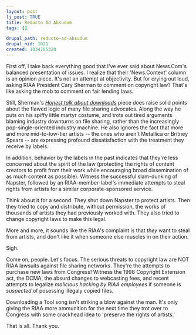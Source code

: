 ```yaml
--- 
layout: post
lj_post: TRUE
title: Reducto Ad Absudum
tags: []

drupal_path: reducto-ad-absudum
drupal_nid: 1021
created: 1034785320
---
```

First off, I take back everything good that I've ever said about News.Com's balanced presentation of issues. I realize that their 'News.Context' column is an opinion piece. It's not an attempt at objectivity. But for crying out loud, asking RIAA President Cary Sherman to comment on copyright law? That's like asking the mob to comment on fair lending laws.

Still, Sherman's <i><a href="http://news.com.com/2010-1071-962279.html?tag=fd_nc_1">Honest talk about downloads</a></i> piece does raise solid points about the flawed logic of many file sharing advocates. Along the way he puts on his spiffy little martyr costume, and trots out tired arguments blaming industry downturns on file sharing, rather than the increasingly pop-single-oriented industry machine. He also ignores the fact that more and more mid-to-low-tier artists -- the ones who aren't Metallica or Britney Spears -- are expressing profound dissatisfaction with the treatment they receive by labels.

In addition, behavior by the labels in the past indicates that they're less concerned about the spirit of the law (protecting the rights of content creators to profit from their work while encouraging broad dissemination of as much content as possible). Witness the successful slam-dunking of Napster, followed by an RIAA-member-label's immediate attempts to steal rights from artists for a similar corporate-sponsored service.

Think about it for a second. They shut down Napster to protect artists. Then they tried to copy and distribute, without permission, the works of thousands of artists they had previously worked with. They also tried to change copyright laws to make this legal.

More and more, it sounds like the RIAA's complaint is that *they* want to steal from artists, and don't like it when someone else muscles in on their action.

Sigh.

Come on, people. Let's focus. The serious threats to copyright law are NOT RIAA lawsuits against file sharing networks. They're the attempts to purchase new laws from Congress! Witness the 1998 Copyright Extension act, the DCMA, the absurd changes to webcasting fees, and recent attempts to legalize *malicious hacking by RIAA employees* if someone is *suspected* of posessing illegaly copied files.

Downloading a Tool song isn't striking a blow against the man. It's only giving the RIAA more ammunition for the next time they trot over to Congress with some crackhead idea to 'preserve the rights of artists.'

That is all. Thank you.
